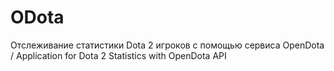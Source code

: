 # ODota
Отслеживание статистики Dota 2 игроков с помощью сервиса OpenDota /
Application for Dota 2 Statistics with OpenDota API
